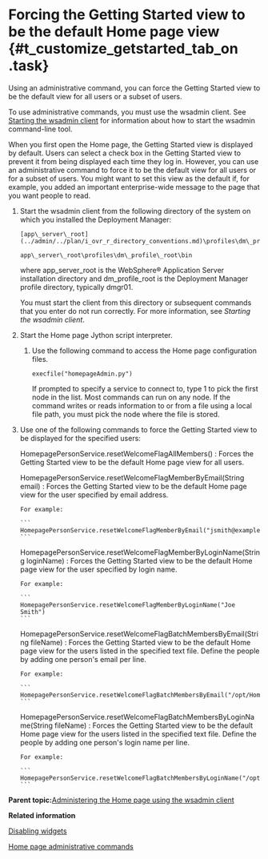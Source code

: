 # Forcing the Getting Started view to be the default Home page view {#t_customize_getstarted_tab_on .task}

Using an administrative command, you can force the Getting Started view to be the default view for all users or a subset of users.

To use administrative commands, you must use the wsadmin client. See [Starting the wsadmin client](../admin/t_admin_wsadmin_starting.md) for information about how to start the wsadmin command-line tool.

When you first open the Home page, the Getting Started view is displayed by default. Users can select a check box in the Getting Started view to prevent it from being displayed each time they log in. However, you can use an administrative command to force it to be the default view for all users or for a subset of users. You might want to set this view as the default if, for example, you added an important enterprise-wide message to the page that you want people to read.

1.  Start the wsadmin client from the following directory of the system on which you installed the Deployment Manager:

    ```
    [app\_server\_root](../admin/../plan/i_ovr_r_directory_conventions.md)\profiles\dm\_profile\_root\bin
    ```

    ```
    app\_server\_root\profiles\dm\_profile\_root\bin
    ```

    where app\_server\_root is the WebSphere® Application Server installation directory and dm\_profile\_root is the Deployment Manager profile directory, typically dmgr01.

    You must start the client from this directory or subsequent commands that you enter do not run correctly. For more information, see *Starting the wsadmin client*.

2.  Start the Home page Jython script interpreter.

    1.  Use the following command to access the Home page configuration files.

        ```
        execfile("homepageAdmin.py")
        ```

        If prompted to specify a service to connect to, type 1 to pick the first node in the list. Most commands can run on any node. If the command writes or reads information to or from a file using a local file path, you must pick the node where the file is stored.

3.  Use one of the following commands to force the Getting Started view to be displayed for the specified users:

    HomepagePersonService.resetWelcomeFlagAllMembers\(\)
    :   Forces the Getting Started view to be the default Home page view for all users.

    HomepagePersonService.resetWelcomeFlagMemberByEmail\(String email\)
    :   Forces the Getting Started view to be the default Home page view for the user specified by email address.

        For example:

        ```
        HomepagePersonService.resetWelcomeFlagMemberByEmail("jsmith@example.com")
        ```

    HomepagePersonService.resetWelcomeFlagMemberByLoginName\(String loginName\)
    :   Forces the Getting Started view to be the default Home page view for the user specified by login name.

        For example:

        ```
        HomepagePersonService.resetWelcomeFlagMemberByLoginName("Joe Smith")
        ```

    HomepagePersonService.resetWelcomeFlagBatchMembersByEmail\(String fileName\)
    :   Forces the Getting Started view to be the default Home page view for the users listed in the specified text file. Define the people by adding one person's email per line.

        For example:

        ```
        HomepagePersonService.resetWelcomeFlagBatchMembersByEmail("/opt/Homepage/emails.txt")
        ```

    HomepagePersonService.resetWelcomeFlagBatchMembersByLoginName\(String fileName\)
    :   Forces the Getting Started view to be the default Home page view for the users listed in the specified text file. Define the people by adding one person's login name per line.

        For example:

        ```
        HomepagePersonService.resetWelcomeFlagBatchMembersByLoginName("/opt/Homepage/logins.txt")
        ```


**Parent topic:**[Administering the Home page using the wsadmin client](../admin/c_admin_homepage_wsadmin.md)

**Related information**  


[Disabling widgets](../admin/t_admin_homepage_disable_widgets.md)

[Home page administrative commands](../admin/r_admin_homepage_admin_commands.md)

